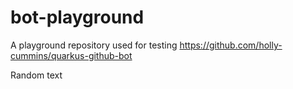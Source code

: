 # bot-playground
A playground repository used for testing https://github.com/holly-cummins/quarkus-github-bot

Random text
